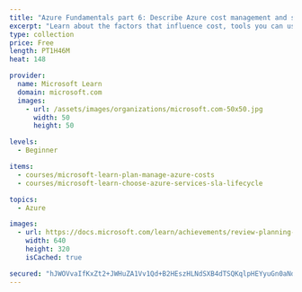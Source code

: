 ```yaml
---
title: "Azure Fundamentals part 6: Describe Azure cost management and service level agreements"
excerpt: "Learn about the factors that influence cost, tools you can use to help estimate and manage your cloud spend, and how Azure's service-level agreements (SLAs) can impact your application design decisions."
type: collection
price: Free
length: PT1H46M
heat: 148

provider:
  name: Microsoft Learn
  domain: microsoft.com
  images:
    - url: /assets/images/organizations/microsoft.com-50x50.jpg
      width: 50
      height: 50

levels:
  - Beginner

items:
  - courses/microsoft-learn-plan-manage-azure-costs
  - courses/microsoft-learn-choose-azure-services-sla-lifecycle

topics:
  - Azure

images:
  - url: https://docs.microsoft.com/learn/achievements/review-planning-managing-costs-social.png
    width: 640
    height: 320
    isCached: true

secured: "hJWOVvaIfKxZt2+JWHuZA1Vv1Qd+B2HEszHLNdSXB4dTSQKqlpHEYyuGn0aNdFtwb1ei0hmF8qqW8w2/JAGTAkj3TyRyBZy7uqL0ooCfRqCqqUXxor0hpuSI1qq+S19EUN/dgLC0dgYMVoHhNZpAe912SGoBVVUYC9va5r1kjKBoCMmeRMsNgSOQWbuOvOHu2tWXKXWJDyU5NwfQMNe9K+3B1EQJF1orjpCHIP42bwawhIFL9VGcn7f7z0972TXzd5WhMP5RX85K3F3yzQl2d4lF4mmFJ1ElTIDoEpLULsOLDWbyOb6x1qgy0u5n0MeQvH9j8o+N7Y8LFe2SvXil902ILjtuZoRkpd6rTih3wzc=;/hY6pVQAUSEa6W6cLaYqeg=="
---
```


